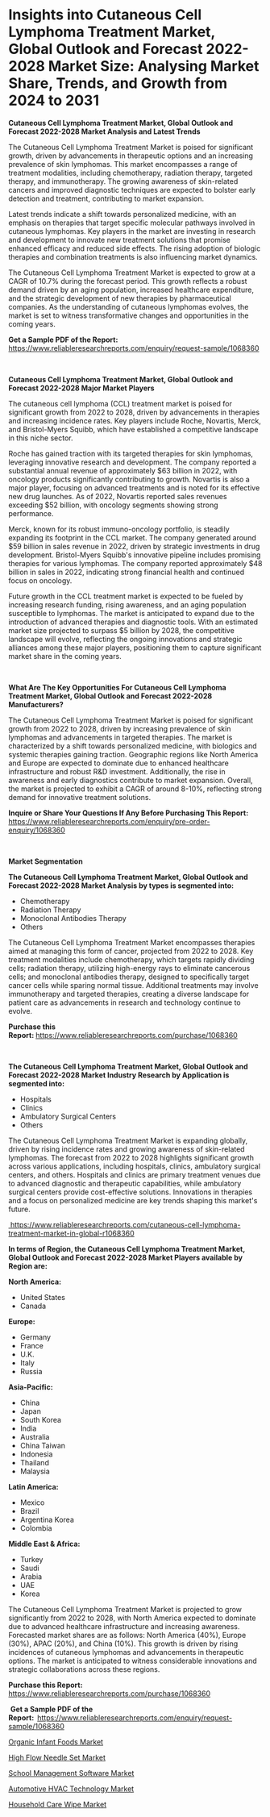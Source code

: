 <p><h1>Insights into Cutaneous Cell Lymphoma Treatment Market, Global Outlook and Forecast 2022-2028 Market Size: Analysing Market Share, Trends, and Growth from 2024 to 2031</h1></p><p><strong>Cutaneous Cell Lymphoma Treatment Market, Global Outlook and Forecast 2022-2028 Market Analysis and Latest Trends</strong></p>
<p><p>The Cutaneous Cell Lymphoma Treatment Market is poised for significant growth, driven by advancements in therapeutic options and an increasing prevalence of skin lymphomas. This market encompasses a range of treatment modalities, including chemotherapy, radiation therapy, targeted therapy, and immunotherapy. The growing awareness of skin-related cancers and improved diagnostic techniques are expected to bolster early detection and treatment, contributing to market expansion.</p><p>Latest trends indicate a shift towards personalized medicine, with an emphasis on therapies that target specific molecular pathways involved in cutaneous lymphomas. Key players in the market are investing in research and development to innovate new treatment solutions that promise enhanced efficacy and reduced side effects. The rising adoption of biologic therapies and combination treatments is also influencing market dynamics.</p><p>The Cutaneous Cell Lymphoma Treatment Market is expected to grow at a CAGR of 10.7% during the forecast period. This growth reflects a robust demand driven by an aging population, increased healthcare expenditure, and the strategic development of new therapies by pharmaceutical companies. As the understanding of cutaneous lymphomas evolves, the market is set to witness transformative changes and opportunities in the coming years.</p></p>
<p><strong>Get a Sample PDF of the Report:&nbsp;</strong> <a href="https://www.reliableresearchreports.com/enquiry/request-sample/1068360">https://www.reliableresearchreports.com/enquiry/request-sample/1068360</a></p>
<p>&nbsp;</p>
<p><strong>Cutaneous Cell Lymphoma Treatment Market, Global Outlook and Forecast 2022-2028 Major Market Players</strong></p>
<p><p>The cutaneous cell lymphoma (CCL) treatment market is poised for significant growth from 2022 to 2028, driven by advancements in therapies and increasing incidence rates. Key players include Roche, Novartis, Merck, and Bristol-Myers Squibb, which have established a competitive landscape in this niche sector.</p><p>Roche has gained traction with its targeted therapies for skin lymphomas, leveraging innovative research and development. The company reported a substantial annual revenue of approximately $63 billion in 2022, with oncology products significantly contributing to growth. Novartis is also a major player, focusing on advanced treatments and is noted for its effective new drug launches. As of 2022, Novartis reported sales revenues exceeding $52 billion, with oncology segments showing strong performance.</p><p>Merck, known for its robust immuno-oncology portfolio, is steadily expanding its footprint in the CCL market. The company generated around $59 billion in sales revenue in 2022, driven by strategic investments in drug development. Bristol-Myers Squibb's innovative pipeline includes promising therapies for various lymphomas. The company reported approximately $48 billion in sales in 2022, indicating strong financial health and continued focus on oncology.</p><p>Future growth in the CCL treatment market is expected to be fueled by increasing research funding, rising awareness, and an aging population susceptible to lymphomas. The market is anticipated to expand due to the introduction of advanced therapies and diagnostic tools. With an estimated market size projected to surpass $5 billion by 2028, the competitive landscape will evolve, reflecting the ongoing innovations and strategic alliances among these major players, positioning them to capture significant market share in the coming years.</p></p>
<p>&nbsp;</p>
<p><strong>What Are The Key Opportunities For Cutaneous Cell Lymphoma Treatment Market, Global Outlook and Forecast 2022-2028 Manufacturers?</strong></p>
<p><p>The Cutaneous Cell Lymphoma Treatment Market is poised for significant growth from 2022 to 2028, driven by increasing prevalence of skin lymphomas and advancements in targeted therapies. The market is characterized by a shift towards personalized medicine, with biologics and systemic therapies gaining traction. Geographic regions like North America and Europe are expected to dominate due to enhanced healthcare infrastructure and robust R&D investment. Additionally, the rise in awareness and early diagnostics contribute to market expansion. Overall, the market is projected to exhibit a CAGR of around 8-10%, reflecting strong demand for innovative treatment solutions.</p></p>
<p><strong>Inquire or Share Your Questions If Any Before Purchasing This Report:</strong> <a href="https://www.reliableresearchreports.com/enquiry/pre-order-enquiry/1068360">https://www.reliableresearchreports.com/enquiry/pre-order-enquiry/1068360</a></p>
<p>&nbsp;</p>
<p><strong>Market Segmentation</strong></p>
<p><strong>The Cutaneous Cell Lymphoma Treatment Market, Global Outlook and Forecast 2022-2028 Market Analysis by types is segmented into:</strong></p>
<p><ul><li>Chemotherapy</li><li>Radiation Therapy</li><li>Monoclonal Antibodies Therapy</li><li>Others</li></ul></p>
<p><p>The Cutaneous Cell Lymphoma Treatment Market encompasses therapies aimed at managing this form of cancer, projected from 2022 to 2028. Key treatment modalities include chemotherapy, which targets rapidly dividing cells; radiation therapy, utilizing high-energy rays to eliminate cancerous cells; and monoclonal antibodies therapy, designed to specifically target cancer cells while sparing normal tissue. Additional treatments may involve immunotherapy and targeted therapies, creating a diverse landscape for patient care as advancements in research and technology continue to evolve.</p></p>
<p><strong>Purchase this Report:&nbsp;</strong><a href="https://www.reliableresearchreports.com/purchase/1068360">https://www.reliableresearchreports.com/purchase/1068360</a></p>
<p>&nbsp;</p>
<p><strong>The Cutaneous Cell Lymphoma Treatment Market, Global Outlook and Forecast 2022-2028 Market Industry Research by Application is segmented into:</strong></p>
<p><ul><li>Hospitals</li><li>Clinics</li><li>Ambulatory Surgical Centers</li><li>Others</li></ul></p>
<p><p>The Cutaneous Cell Lymphoma Treatment Market is expanding globally, driven by rising incidence rates and growing awareness of skin-related lymphomas. The forecast from 2022 to 2028 highlights significant growth across various applications, including hospitals, clinics, ambulatory surgical centers, and others. Hospitals and clinics are primary treatment venues due to advanced diagnostic and therapeutic capabilities, while ambulatory surgical centers provide cost-effective solutions. Innovations in therapies and a focus on personalized medicine are key trends shaping this market's future.</p></p>
<p><a href="https://www.reliableresearchreports.com/cutaneous-cell-lymphoma-treatment-market-in-global-r1068360">&nbsp;https://www.reliableresearchreports.com/cutaneous-cell-lymphoma-treatment-market-in-global-r1068360</a></p>
<p><strong>In terms of Region, the Cutaneous Cell Lymphoma Treatment Market, Global Outlook and Forecast 2022-2028 Market Players available by Region are:</strong></p>
<p>
    <p> <strong> North America: </strong>
        <ul>
            <li>United States</li>
            <li>Canada</li>
        </ul>
        </p> 
    <p> <strong> Europe: </strong>
        <ul>
            <li>Germany</li>
            <li>France</li>
            <li>U.K.</li>
            <li>Italy</li>
            <li>Russia</li>
        </ul>
        </p> 
    <p> <strong> Asia-Pacific: </strong>
        <ul>
            <li>China</li>
            <li>Japan</li>
            <li>South Korea</li>
            <li>India</li>
            <li>Australia</li>
            <li>China Taiwan</li>
            <li>Indonesia</li>
            <li>Thailand</li>
            <li>Malaysia</li>
        </ul>
        </p> 
    <p> <strong> Latin America: </strong>
        <ul>
            <li>Mexico</li>
            <li>Brazil</li>
            <li>Argentina Korea</li>
            <li>Colombia</li>
        </ul>
        </p> 
    <p> <strong> Middle East & Africa: </strong>
        <ul>
            <li>Turkey</li>
            <li>Saudi</li>
            <li>Arabia</li>
            <li>UAE</li>
            <li>Korea</li>
        </ul>
    </p>
    </p>
<p><p>The Cutaneous Cell Lymphoma Treatment Market is projected to grow significantly from 2022 to 2028, with North America expected to dominate due to advanced healthcare infrastructure and increasing awareness. Forecasted market shares are as follows: North America (40%), Europe (30%), APAC (20%), and China (10%). This growth is driven by rising incidences of cutaneous lymphomas and advancements in therapeutic options. The market is anticipated to witness considerable innovations and strategic collaborations across these regions.</p></p>
<p><strong>Purchase this Report: </strong><a href="https://www.reliableresearchreports.com/purchase/1068360">https://www.reliableresearchreports.com/purchase/1068360</a></p>
<p>&nbsp;<strong>Get a Sample PDF of the Report:&nbsp;&nbsp;</strong><a href="https://www.reliableresearchreports.com/enquiry/request-sample/1068360">https://www.reliableresearchreports.com/enquiry/request-sample/1068360</a></p>
<p><strong></strong></p>
<p><p><a href="https://issuu.com/reportprime-2/docs/organic-infant-foods-market-size-20_5aec7e95164fd6">Organic Infant Foods Market</a></p><p><a href="https://medium.com/@amexben1465_98864/global-perspectives-on-high-flow-needle-set-market-trends-and-forecast-2024-2031-2d75c8b04524">High Flow Needle Set Market</a></p><p><a href="https://www.linkedin.com/pulse/school-management-software-market-global-regional-analysis-nuaac?trackingId=M0bzC3H3Sgee16IJ8R2AnA%3D%3D">School Management Software Market</a></p><p><a href="https://issuu.com/reportprime-2/docs/automotive-hvac-technology-market-s_2fbaa3baea80a8">Automotive HVAC Technology Market</a></p><p><a href="https://medium.com/@amexben1465_98864/global-household-care-wipe-market-size-is-expected-to-experience-a-cagr-of-12-5-ad385be6ecd5">Household Care Wipe Market</a></p></p>